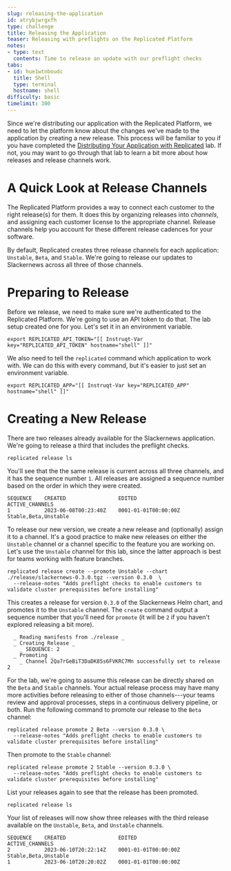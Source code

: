 ```yaml
---
slug: releasing-the-application
id: atrybjwrgxfh
type: challenge
title: Releasing the Application
teaser: Releasing with preflights on the Replicated Platform
notes:
- type: text
  contents: Time to release an update with our preflight checks
tabs:
- id: hue1wtnboudc
  title: Shell
  type: terminal
  hostname: shell
difficulty: basic
timelimit: 300
---
```


Since we're distributing our application with the Replicated
Platform, we need to let the platform know about the changes
we've made to the application by creating a new release. This
process will be familiar to you if you have completed
the [Distributing Your Application with Replicated](https://play.instruqt.com/replicated/tracks/distributing-your-application-with-replicated)
lab. If not, you may want to go through that lab to learn a bit
more about how releases and release channels work.

A Quick Look at Release Channels
================================

The Replicated Platform provides a way to connect
each customer to the right release(s) for them. It does this
by organizing releases into _channels_, and assigning each
customer license to the appropriate channel. Release channels
help you account for these different release cadences for
your software.

By default, Replicated creates three release channels for
each application: `Unstable`, `Beta`, and `Stable`. We're
going to release our updates to Slackernews across all three of
those channels.

Preparing to Release
====================

Before we release, we need to make sure we're authenticated
to the Replicated Platform. We're going to use an API
token to do that. The lab setup created one for you. Let's
set it in an environment variable.


```
export REPLICATED_API_TOKEN="[[ Instruqt-Var key="REPLICATED_API_TOKEN" hostname="shell" ]]"
```

We also need to tell the `replicated` command which
application to work with. We can do this with every command,
but it's easier to just set an environment variable.

```
export REPLICATED_APP="[[ Instruqt-Var key="REPLICATED_APP" hostname="shell" ]]"
```

Creating a New Release
======================

There are two releases already available for the Slackernews
application. We're going to release a third that includes
the preflight checks.

```
replicated release ls
```

You'll see that the the same release is current across
all three channels, and it has the sequence number `1`.
All releases are assigned a sequence number based on the
order in which they were created.

```
SEQUENCE    CREATED                 EDITED                  ACTIVE_CHANNELS
1           2023-06-08T00:23:40Z    0001-01-01T00:00:00Z    Stable,Beta,Unstable
```

To release our new version, we create a new release and
(optionally) assign it to a channel. It's a good practice
to make new releases on either the `Unstable` channel or
a channel specific to the feature you are working on. Let's
use the `Unstable` channel for this lab, since the latter
approach is best for teams working with feature branches.

```
replicated release create --promote Unstable --chart ./release/slackernews-0.3.0.tgz --version 0.3.0  \
  --release-notes "Adds preflight checks to enable customers to validate cluster prerequisites before installing"
```

This creates a release for version `0.3.0` of the Slackernews Helm
chart, and promotes it to the `Unstable` channel. The `create`
command output a sequence number that you'll need for `promote` (it
will be `2` if you haven't explored releasing a bit more).

```
  _ Reading manifests from ./release _
  _ Creating Release _
    _ SEQUENCE: 2
  _ Promoting _
    _ Channel 2Qa7rGeBiT3DaDK85s6FVKRC7Mn successfully set to release 2
```

For the lab, we're going to assume this release can be directly
shared on the `Beta` and `Stable` channels. Your actual release
process may have many more activities before releasing to either
of those channels---your teams review and approval processes,
steps in a continuous delivery pipeline, or both. Run the following command to promote our release to the `Beta` channel:

```
replicated release promote 2 Beta --version 0.3.0 \
  --release-notes "Adds preflight checks to enable customers to validate cluster prerequisites before installing"
```

Then promote to the `Stable` channel:

```
replicated release promote 2 Stable --version 0.3.0 \
  --release-notes "Adds preflight checks to enable customers to validate cluster prerequisites before installing"
```

List your releases again to see that the release has been
promoted.

```
replicated release ls
```

Your list of releases will now show three releases with the third
release available on the `Unstable`, `Beta`, and `Unstable` channels.

```
SEQUENCE    CREATED                 EDITED                  ACTIVE_CHANNELS
2           2023-06-10T20:22:14Z    0001-01-01T00:00:00Z    Stable,Beta,Unstable
1           2023-06-10T20:20:02Z    0001-01-01T00:00:00Z
```
